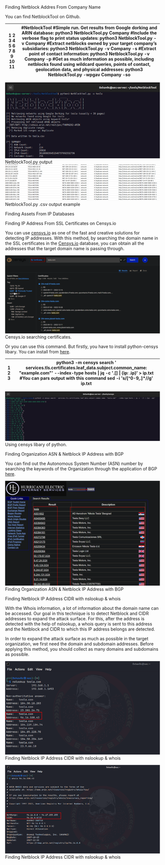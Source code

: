 Finding Netblock Addres From Company Name

You can find NetblockTool on Github.

| 1 2 3 4 5 6 7 8 9 10 11  | \#NetblockTool \#Simple run. Get results from Google dorking and ARIN database: python3 NetblockTool.py Company \#Include the verbose flag to print status updates: python3 NetblockTool.py -v Company \#Extract netblocks owned by your target company’s subsidiaries: python3 NetblockTool.py -v Company -s \#Extract point of contact information: python3 NetblockTool.py -v Company -p \#Get as much information as possible, including netblocks found using wildcard queries, points of contact, geolocation data, and physical addresses: python3 NetblockTool.py -wpgav Company -so  |
|--------------------------|-----------------------------------------------------------------------------------------------------------------------------------------------------------------------------------------------------------------------------------------------------------------------------------------------------------------------------------------------------------------------------------------------------------------------------------------------------------------------------------------------------------------------------------------------------------------------------------------------|

![NetblockTool.py output](media/3c99ba90fb14f2e317ad85fba6b86535.png)NetblockTool.py output![NetblockTool.py .csv output example](media/699a58b84cca2e4d78a5a84949186e46.png)NetblockTool.py .csv output example

Finding Assets From IP Databases

Finding IP Address From SSL Certificates on Censys.io

You can use [censys.io](https://search.censys.io/) as one of the fast and creative solutions for detecting IP addresses. With this method, by searching the domain name in the SSL certificates in the [Censys.io](http://censys.io/) database, you can obtain all the addresses that the target domain name is passing through.

![Censys.io searching certificates.](media/6c46b5be6bab6bc7ef816d5ee3d2a11b.png)Censys.io searching certificates.

Or you can use this command. But firstly, you have to install python-censys libary. You can install from [here](https://github.com/censys/censys-python).

| 1 2 3  | python3 -m censys search ' services.tls.certificates.leaf_data.subject.common_name: "example.com"' --index-type hosts \| jq -c '.[] \| {ip: .ip}' \> ip.txt \#You can pars output with this command sed -i 's/[\^0-9,.]\*//g' ip.txt  |
|--------|---------------------------------------------------------------------------------------------------------------------------------------------------------------------------------------------------------------------------------------|

![Using censys libary of python.](media/37ea8213f34e0ca597d34b32eeff9789.png)Using censys libary of python.

Finding Organization ASN & Netblock IP Address with BGP

You can find out the Autonomous System Number (ASN) number by searching the keywords of the Organization through the application of BGP [here](https://bgp.he.net/).

![Finding Organization ASN & Netblock IP Address with BGP](media/9d9b70ebab52e5e2f5b3992e5c93bda8.png)Finding Organization ASN & Netblock IP Address with BGP

Finding Netblock IP Address CIDR with nslookup & whois

With the Whois information, a lot of information about the domain name can be accessed. Our goal in this technique is to detect Netblock and CIDR addresses to expand the attack surface. For this, after the address is detected with the help of nslookup, a whois query is sent to this address and the Netblock and CIDR to which this IP address belongs are detected.

In order to expand the attack surface as much as possible in the target organization, we first need the domain and subdomain addresses. Before applying this method, you should collect as many domains and subdomains as possible.

![A screenshot of a computer Description automatically generated](media/c5bf9dbced620c881a2250517c31d8d3.png)Finding Netblock IP Address CIDR with nslookup & whois

![A screenshot of a computer Description automatically generated](media/2125d2669828d98e1c3207c7849aaf1d.png)Finding Netblock IP Address CIDR with nslookup & whois
